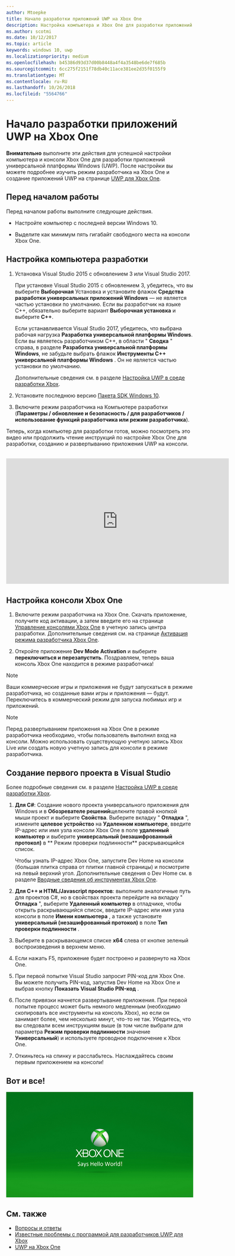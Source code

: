 ```yaml
---
author: Mtoepke
title: Начало разработки приложений UWP на Xbox One
description: Настройка компьютера и Xbox One для разработки приложений UWP.
ms.author: scotmi
ms.date: 10/12/2017
ms.topic: article
keywords: windows 10, uwp
ms.localizationpriority: medium
ms.openlocfilehash: b45386d93d37d00b8448a4f4a3548be6de7f685b
ms.sourcegitcommit: 6cc275f2151f78db40c11ace381ee2d35f0155f9
ms.translationtype: MT
ms.contentlocale: ru-RU
ms.lasthandoff: 10/26/2018
ms.locfileid: "5564766"
---
```

# <a name="getting-started-with-uwp-app-development-on-xbox-one"></a>Начало разработки приложений UWP на Xbox One

**Внимательно** выполните эти действия для успешной настройки компьютера и консоли Xbox One для разработки приложений универсальной платформы Windows (UWP). После настройки вы можете подробнее изучить режим разработчика на Xbox One и создание приложений UWP на странице [UWP для Xbox One](index.md). 

## <a name="before-you-start"></a>Перед началом работы

Перед началом работы выполните следующие действия.
-   Настройте компьютер с последней версии Windows 10.
<!-- -  Install Microsoft Visual Studio 2015 Update 3 or Microsoft Visual Studio 2017.

    > [!NOTE]
    > Visual Studio 2017 is required if you are using the Windows 10, build 15063 SDK. -->

- Выделите как минимум пять гигабайт свободного места на консоли Xbox One.

## <a name="setting-up-your-development-pc"></a>Настройка компьютера разработки

1.  Установка Visual Studio 2015 с обновлением 3 или Visual Studio 2017.

    При установке Visual Studio 2015 с обновлением 3, убедитесь, что вы выберите **Выборочная** Установка и установите флажок **Средства разработки универсальных приложений Windows** — не является частью установки по умолчанию. Если вы разработчик на языке C++, обязательно выберите вариант **Выборочная установка** и выберите **C++**.

    Если устанавливается Visual Studio 2017, убедитесь, что выбрана рабочая нагрузка **Разработка универсальной платформы Windows**. Если вы являетесь разработчиком C++, в области " **Сводка** " справа, в разделе **Разработка универсальной платформы Windows**, не забудьте выбрать флажок **Инструменты C++ универсальной платформы Windows** . Он не является частью установки по умолчанию.

    Дополнительные сведения см. в разделе [Настройка UWP в среде разработки Xbox](development-environment-setup.md).

2.  Установите последнюю версию [Пакета SDK Windows 10](https://developer.microsoft.com/windows/downloads/windows-10-sdk).

3.  Включите режим разработчика на Компьютере разработки (**Параметры / обновление и безопасность / для разработчиков / использование функций разработчика или режим разработчика**).

Теперь, когда компьютер для разработки готов, можно посмотреть это видео или продолжить чтение инструкций по настройке Xbox One для разработки, созданию и развертыванию приложения UWP на консоли.
</br>
</br>
<iframe src="https://channel9.msdn.com/Events/Xbox/App-Dev-on-Xbox/Get-started-with-App-Dev-on-Xbox/player#time=51s:paused" width="600" height="338"  allowFullScreen frameBorder="0"></iframe>

## <a name="setting-up-your-xbox-one-console"></a>Настройка консоли Xbox One

1.  Включите режим разработчика на Xbox One. Скачать приложение, получите код активации, а затем введите его на странице [Управление консолями Xbox One](https://partner.microsoft.com/xboxactivate) в учетную запись центра разработки. Дополнительные сведения см. на странице [Активация режима разработчика Xbox One](devkit-activation.md). 

2.  Откройте приложение **Dev Mode Activation** и выберите **переключиться и перезапустить**. Поздравляем, теперь ваша консоль Xbox One находится в режиме разработчика!
  
  > [!NOTE]
  > Ваши коммерческие игры и приложения не будут запускаться в режиме разработчика, но созданные вами игры и приложения — будут. Переключитесь в коммерческий режим для запуска любимых игр и приложений.
    
  > [!NOTE]
  > Перед развертыванием приложения на Xbox One в режиме разработчика необходимо, чтобы пользователь выполнил вход на консоли. Можно использовать существующую учетную запись Xbox Live или создать новую учетную запись для консоли в режиме разработчика. 

## <a name="creating-your-first-project-in-visual-studio"></a>Создание первого проекта в Visual Studio

Более подробные сведения см. в разделе [Настройка UWP в среде разработки Xbox](development-environment-setup.md).

1.  **Для C#**: Создание нового проекта универсального приложения для Windows и в **Обозревателе решений**щелкните правой кнопкой мыши проект и выберите **Свойства**. Выберите вкладку " **Отладка** ", измените **целевое устройство** на **Удаленном компьютере**, введите IP-адрес или имя узла консоли Xbox One в поле **удаленный компьютер** и выберите **универсальный (незашифрованный протокол)** в ** Режим проверки подлинности** раскрывающийся список.   

    Чтобы узнать IP-адрес Xbox One, запустите Dev Home на консоли (большая плитка справа от плитки главной страницы) и посмотрите на левый верхний угол. Дополнительные сведения о Dev Home см. в разделе [Вводные сведения об инструментах Xbox One](introduction-to-xbox-tools.md).  

2.  **Для C++ и HTML/Javascript проектов**: выполните аналогичные путь для проектов C#, но в свойствах проекта перейдите на вкладку " **Отладка** ", выберите **Удаленный компьютер** в отладчике, чтобы открыть раскрывающийся список, введите IP-адрес или имя узла консоли в поле **Имени компьютера** , а также установите **универсальный (незашифрованный протокол)** в поле **Тип проверки подлинности** .

3. Выберите в раскрывающемся списке **x64** слева от кнопке зеленый воспроизведения в верхнем меню.
   
4.  Если нажать F5, приложение будет построено и развернуто на Xbox One.
  
5.  При первой попытке Visual Studio запросит PIN-код для Xbox One. Вы можете получить PIN-код, запустив Dev Home на Xbox One и выбрав кнопку **Показать Visual Studio PIN-код** .
  
6.  После привязки начнется развертывание приложения. При первой попытке процесс может быть немного медленным (необходимо скопировать все инструменты на консоль Xbox), но если он занимает более, чем несколько минут, что-то не так. Убедитесь, что вы следовали всем инструкциям выше (в том числе выбрали для параметра **Режим проверки подлинности** значение **Универсальный**) и используете проводное подключение к Xbox One.  

7. Откиньтесь на спинку и расслабьтесь. Наслаждайтесь своим первым приложением на консоли!  

## <a name="thats-it"></a>Вот и все!

![Hello World](images/getting-started-hello-world.png)

## <a name="see-also"></a>См. также  
- [Вопросы и ответы](frequently-asked-questions.md)  
- [Известные проблемы с программой для разработчиков UWP для Xbox](known-issues.md)
- [UWP на Xbox One](index.md) 

